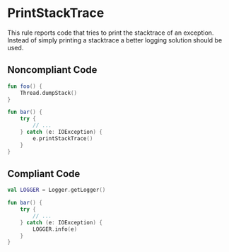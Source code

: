 # PrintStackTrace

This rule reports code that tries to print the stacktrace of an exception. Instead of simply printing a stacktrace
a better logging solution should be used.

## Noncompliant Code

```kotlin
fun foo() {
    Thread.dumpStack()
}

fun bar() {
    try {
        // ...
    } catch (e: IOException) {
        e.printStackTrace()
    }
}
```
## Compliant Code

```kotlin
val LOGGER = Logger.getLogger()

fun bar() {
    try {
        // ...
    } catch (e: IOException) {
        LOGGER.info(e)
    }
}
```
